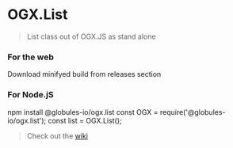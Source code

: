 # OGX.List

> List class out of OGX.JS as stand alone

### For the web
Download minifyed build from releases section

### For Node.jS
npm install @globules-io/ogx.list
const OGX = require('@globules-io/ogx.list');
const list = OGX.List();

> Check out the [wiki](https://github.com/globules-io/OGX.JS/wiki/List)
